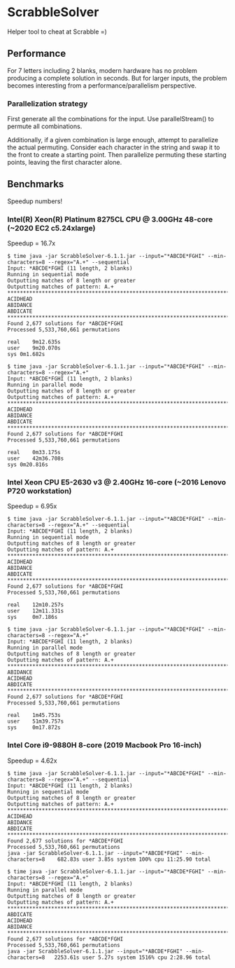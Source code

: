 # ScrabbleSolver
Helper tool to cheat at Scrabble =)

## Performance
For 7 letters including 2 blanks, modern hardware has no problem producing a complete solution in seconds. But for larger inputs, the problem becomes interesting from a performance/parallelism perspective.

### Parallelization strategy
First generate all the combinations for the input. Use parallelStream() to permute all combinations.

Additionally, if a given combination is large enough, attempt to parallelize the actual permuting. Consider each character in the string and swap it to the front to create a starting point. Then parallelize permuting these starting points, leaving the first character alone.

## Benchmarks
Speedup numbers!

### Intel(R) Xeon(R) Platinum 8275CL CPU @ 3.00GHz 48-core (~2020 EC2 c5.24xlarge)
Speedup = 16.7x
```
$ time java -jar ScrabbleSolver-6.1.1.jar --input="*ABCDE*FGHI" --min-characters=8 --regex="A.+" --sequential
Input: *ABCDE*FGHI (11 length, 2 blanks)
Running in sequential mode
Outputting matches of 8 length or greater
Outputting matches of pattern: A.+
********************************************************************************
ACIDHEAD                                                                        
ABIDANCE                                                                        
ABDICATE                                                                        
********************************************************************************
Found 2,677 solutions for *ABCDE*FGHI
Processed 5,533,760,661 permutations

real	9m12.635s
user	9m20.070s
sys	0m1.682s

$ time java -jar ScrabbleSolver-6.1.1.jar --input="*ABCDE*FGHI" --min-characters=8 --regex="A.+"
Input: *ABCDE*FGHI (11 length, 2 blanks)
Running in parallel mode
Outputting matches of 8 length or greater
Outputting matches of pattern: A.+
********************************************************************************
ACIDHEAD                                                                        
ABIDANCE                                                                        
ABDICATE                                                                        
********************************************************************************
Found 2,677 solutions for *ABCDE*FGHI
Processed 5,533,760,661 permutations

real	0m33.175s
user	42m36.708s
sys	0m20.816s
```

### Intel Xeon CPU E5-2630 v3 @ 2.40GHz 16-core (~2016 Lenovo P720 workstation)
Speedup = 6.95x
```
$ time java -jar ScrabbleSolver-6.1.1.jar --input="*ABCDE*FGHI" --min-characters=8 --regex="A.+" --sequential
Input: *ABCDE*FGHI (11 length, 2 blanks)
Running in sequential mode
Outputting matches of 8 length or greater
Outputting matches of pattern: A.+
********************************************************************************
ACIDHEAD
ABIDANCE
ABDICATE
********************************************************************************
Found 2,677 solutions for *ABCDE*FGHI
Processed 5,533,760,661 permutations

real    12m10.257s
user    12m11.331s
sys     0m7.186s

$ time java -jar ScrabbleSolver-6.1.1.jar --input="*ABCDE*FGHI" --min-characters=8 --regex="A.+"
Input: *ABCDE*FGHI (11 length, 2 blanks)
Running in parallel mode
Outputting matches of 8 length or greater
Outputting matches of pattern: A.+
********************************************************************************
ABIDANCE                                                                        
ACIDHEAD                                                                        
ABDICATE                                                                        
********************************************************************************
Found 2,677 solutions for *ABCDE*FGHI
Processed 5,533,760,661 permutations

real    1m45.753s
user    51m39.757s
sys     0m17.872s
```

### Intel Core i9-9880H 8-core (2019 Macbook Pro 16-inch)
Speedup = 4.62x
```
$ time java -jar ScrabbleSolver-6.1.1.jar --input="*ABCDE*FGHI" --min-characters=8 --regex="A.+" --sequential
Input: *ABCDE*FGHI (11 length, 2 blanks)
Running in sequential mode
Outputting matches of 8 length or greater
Outputting matches of pattern: A.+
********************************************************************************
ACIDHEAD                                                                        
ABIDANCE                                                                        
ABDICATE                                                                        
********************************************************************************
Found 2,677 solutions for *ABCDE*FGHI
Processed 5,533,760,661 permutations
java -jar ScrabbleSolver-6.1.1.jar --input="*ABCDE*FGHI" --min-characters=8    682.83s user 3.85s system 100% cpu 11:25.90 total

$ time java -jar ScrabbleSolver-6.1.1.jar --input="*ABCDE*FGHI" --min-characters=8 --regex="A.+"             
Input: *ABCDE*FGHI (11 length, 2 blanks)
Running in parallel mode
Outputting matches of 8 length or greater
Outputting matches of pattern: A.+
********************************************************************************
ABDICATE                                                                        
ACIDHEAD                                                                        
ABIDANCE                                                                        
********************************************************************************
Found 2,677 solutions for *ABCDE*FGHI
Processed 5,533,760,661 permutations
java -jar ScrabbleSolver-6.1.1.jar --input="*ABCDE*FGHI" --min-characters=8   2253.61s user 5.27s system 1516% cpu 2:28.96 total
```
